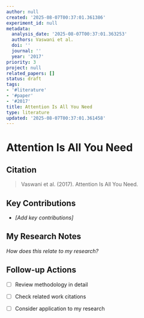 ```yaml
---
author: null
created: '2025-08-07T00:37:01.361386'
experiment_id: null
metadata:
  analysis_date: '2025-08-07T00:37:01.363253'
  authors: Vaswani et al.
  doi: ''
  journal: ''
  year: '2017'
priority: 3
project: null
related_papers: []
status: draft
tags:
- '#literature'
- '#paper'
- '#2017'
title: Attention Is All You Need
type: literature
updated: '2025-08-07T00:37:01.361458'
---
```


# Attention Is All You Need

## Citation
> Vaswani et al. (2017). Attention Is All You Need.

## Key Contributions
- *[Add key contributions]*

## My Research Notes
*How does this relate to my research?*

## Follow-up Actions
- [ ] Review methodology in detail
- [ ] Check related work citations
- [ ] Consider application to my research

